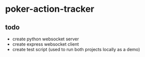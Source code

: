 # poker-action-tracker

## todo
- create python websocket server
- create express websocket client
- create test script (used to run both projects locally as a demo)